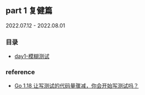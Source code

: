 ## part 1 复健篇
2022.07.12 - 2022.08.01  

### 目录
- [day1-模糊测试](./day1-%E6%A8%A1%E7%B3%8A%E6%B5%8B%E8%AF%95.md)


### reference
- [Go 1.18 让写测试的代码量骤减，你会开始写测试吗？](https://mp.weixin.qq.com/s/7I0zB_AsltzDLmc9ew48Bg)

